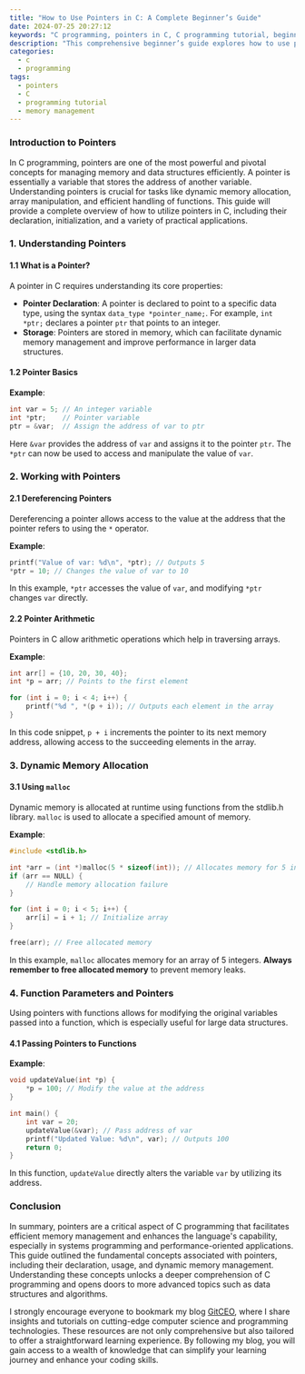 ```yaml
---
title: "How to Use Pointers in C: A Complete Beginner’s Guide"
date: 2024-07-25 20:27:12
keywords: "C programming, pointers in C, C programming tutorial, beginners C guide, memory management"
description: "This comprehensive beginner’s guide explores how to use pointers in C programming. Pointers are a fundamental concept in C that allow direct memory access and manipulation. We will discuss what pointers are, how to declare and use them, the principles of memory allocation, and various use cases. Throughout the tutorial, code examples and detailed explanations will provide an understanding suited for those new to programming. By the end, readers will be able to grasp the significance of pointers in C, making them an essential tool for writing efficient and powerful C programs."
categories:
  - c
  - programming
tags:
  - pointers
  - C
  - programming tutorial
  - memory management
---
```


### Introduction to Pointers

In C programming, pointers are one of the most powerful and pivotal concepts for managing memory and data structures efficiently. A pointer is essentially a variable that stores the address of another variable. Understanding pointers is crucial for tasks like dynamic memory allocation, array manipulation, and efficient handling of functions. This guide will provide a complete overview of how to utilize pointers in C, including their declaration, initialization, and a variety of practical applications.

<!-- more -->

### 1. Understanding Pointers

#### 1.1 What is a Pointer?

A pointer in C requires understanding its core properties:
- **Pointer Declaration**: A pointer is declared to point to a specific data type, using the syntax `data_type *pointer_name;`. For example, `int *ptr;` declares a pointer `ptr` that points to an integer.
- **Storage**: Pointers are stored in memory, which can facilitate dynamic memory management and improve performance in larger data structures.

#### 1.2 Pointer Basics

**Example**:
```c
int var = 5; // An integer variable
int *ptr;    // Pointer variable
ptr = &var;  // Assign the address of var to ptr
```
Here `&var` provides the address of `var` and assigns it to the pointer `ptr`. The `*ptr` can now be used to access and manipulate the value of `var`.

### 2. Working with Pointers

#### 2.1 Dereferencing Pointers

Dereferencing a pointer allows access to the value at the address that the pointer refers to using the `*` operator.

**Example**:
```c
printf("Value of var: %d\n", *ptr); // Outputs 5
*ptr = 10; // Changes the value of var to 10
```
In this example, `*ptr` accesses the value of `var`, and modifying `*ptr` changes `var` directly.

#### 2.2 Pointer Arithmetic

Pointers in C allow arithmetic operations which help in traversing arrays.

**Example**:
```c
int arr[] = {10, 20, 30, 40};
int *p = arr; // Points to the first element

for (int i = 0; i < 4; i++) {
    printf("%d ", *(p + i)); // Outputs each element in the array
}
```
In this code snippet, `p + i` increments the pointer to its next memory address, allowing access to the succeeding elements in the array.

### 3. Dynamic Memory Allocation

#### 3.1 Using `malloc`

Dynamic memory is allocated at runtime using functions from the stdlib.h library. `malloc` is used to allocate a specified amount of memory.

**Example**:
```c
#include <stdlib.h>

int *arr = (int *)malloc(5 * sizeof(int)); // Allocates memory for 5 integers
if (arr == NULL) {
    // Handle memory allocation failure
}

for (int i = 0; i < 5; i++) {
    arr[i] = i + 1; // Initialize array
}

free(arr); // Free allocated memory
```
In this example, `malloc` allocates memory for an array of 5 integers. **Always remember to free allocated memory** to prevent memory leaks.

### 4. Function Parameters and Pointers

Using pointers with functions allows for modifying the original variables passed into a function, which is especially useful for large data structures.

#### 4.1 Passing Pointers to Functions

**Example**:
```c
void updateValue(int *p) {
    *p = 100; // Modify the value at the address
}

int main() {
    int var = 20;
    updateValue(&var); // Pass address of var
    printf("Updated Value: %d\n", var); // Outputs 100
    return 0;
}
```
In this function, `updateValue` directly alters the variable `var` by utilizing its address.

### Conclusion

In summary, pointers are a critical aspect of C programming that facilitates efficient memory management and enhances the language's capability, especially in systems programming and performance-oriented applications. This guide outlined the fundamental concepts associated with pointers, including their declaration, usage, and dynamic memory management. Understanding these concepts unlocks a deeper comprehension of C programming and opens doors to more advanced topics such as data structures and algorithms.

I strongly encourage everyone to bookmark my blog [GitCEO](https://gitceo.com), where I share insights and tutorials on cutting-edge computer science and programming technologies. These resources are not only comprehensive but also tailored to offer a straightforward learning experience. By following my blog, you will gain access to a wealth of knowledge that can simplify your learning journey and enhance your coding skills.
